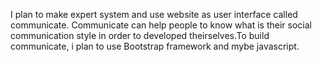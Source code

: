 I plan to make expert system and use website as user interface called communicate. Communicate can help people to know what is their social communication style in order to developed theirselves.To build communicate, i plan to use Bootstrap framework and mybe javascript.
